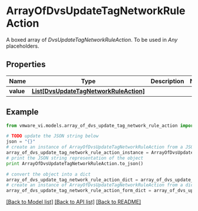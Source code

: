 # ArrayOfDvsUpdateTagNetworkRuleAction

A boxed array of *DvsUpdateTagNetworkRuleAction*. To be used in *Any* placeholders. 

## Properties
Name | Type | Description | Notes
------------ | ------------- | ------------- | -------------
**value** | [**List[DvsUpdateTagNetworkRuleAction]**](DvsUpdateTagNetworkRuleAction.md) |  | 

## Example

```python
from vmware_vi.models.array_of_dvs_update_tag_network_rule_action import ArrayOfDvsUpdateTagNetworkRuleAction

# TODO update the JSON string below
json = "{}"
# create an instance of ArrayOfDvsUpdateTagNetworkRuleAction from a JSON string
array_of_dvs_update_tag_network_rule_action_instance = ArrayOfDvsUpdateTagNetworkRuleAction.from_json(json)
# print the JSON string representation of the object
print ArrayOfDvsUpdateTagNetworkRuleAction.to_json()

# convert the object into a dict
array_of_dvs_update_tag_network_rule_action_dict = array_of_dvs_update_tag_network_rule_action_instance.to_dict()
# create an instance of ArrayOfDvsUpdateTagNetworkRuleAction from a dict
array_of_dvs_update_tag_network_rule_action_form_dict = array_of_dvs_update_tag_network_rule_action.from_dict(array_of_dvs_update_tag_network_rule_action_dict)
```
[[Back to Model list]](../README.md#documentation-for-models) [[Back to API list]](../README.md#documentation-for-api-endpoints) [[Back to README]](../README.md)


